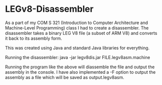 # LEGv8-Disassembler
As a part of my COM S 321 (Introduction to Computer Architecture and Machine-Level Programming) class I had to create a disassembler. The disassembler takes a binary LEG V8 file (a subset of ARM V8) and converts it back to its assembly form.

This was created using Java and standard Java libraries for everything.

Running the disassembler:
java -jar legv8dis.jar FILE.legv8asm.machine

Running the program like the above will diassemble the file and output the assembly in the console. I have also implemented a -F option to output the assembly as a file which will be saved as output.legv8asm.
